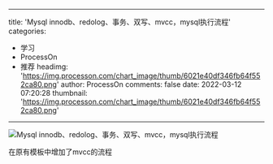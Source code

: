 
---
title: 'Mysql innodb、redolog、事务、双写、mvcc，mysql执行流程'
categories: 
 - 学习
 - ProcessOn
 - 推荐
headimg: 'https://img.processon.com/chart_image/thumb/6021e40df346fb64f552ca80.png'
author: ProcessOn
comments: false
date: 2022-03-12 07:20:28
thumbnail: 'https://img.processon.com/chart_image/thumb/6021e40df346fb64f552ca80.png'
---

<div>   
<img class="thumb" alt="Mysql innodb、redolog、事务、双写、mvcc，mysql执行流程" src="https://img.processon.com/chart_image/thumb/6021e40df346fb64f552ca80.png" referrerpolicy="no-referrer">
<p>在原有模板中增加了mvcc的流程</p>  
</div>
            